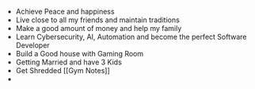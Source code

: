 - Achieve Peace and happiness 
- Live close to all my friends and maintain traditions 
- Make a good amount of money and help my family
- Learn Cybersecurity, AI, Automation and become the perfect Software Developer
- Build a Good house with Gaming Room
- Getting Married and have 3 Kids 
- Get Shredded [[Gym Notes]]
- 